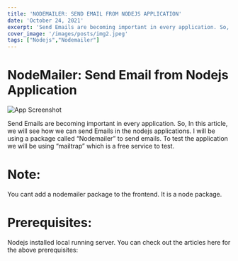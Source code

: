 ```yaml
---
title: 'NODEMAILER: SEND EMAIL FROM NODEJS APPLICATION'
date: 'October 24, 2021'
excerpt: 'Send Emails are becoming important in every application. So, In this article, we will see how we can send Emails in the nodejs applications. I will be using a package called “Nodemailer” to send emails. To test the application we will be using “mailtrap” which is a free service to test.'
cover_image: '/images/posts/img2.jpeg'
tags: ["Nodejs","Nodemailer"]
---
```



# NodeMailer: Send Email from Nodejs Application

![App Screenshot](https://via.placeholder.com/images/posts/img2.jpeg)

Send Emails are becoming important in every application. So, In this article, we will see how we can send Emails in the nodejs applications. I will be using a package called “Nodemailer” to send emails. To test the application we will be using “mailtrap” which is a free service to test.

# Note:

You cant add a nodemailer package to the frontend. It is a node package.

# Prerequisites:
Nodejs installed
local running server.
You can check out the articles here for the above prerequisites: